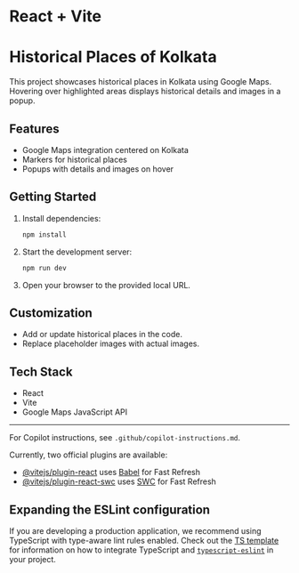 # React + Vite

# Historical Places of Kolkata

This project showcases historical places in Kolkata using Google Maps. Hovering over highlighted areas displays historical details and images in a popup.

## Features
- Google Maps integration centered on Kolkata
- Markers for historical places
- Popups with details and images on hover

## Getting Started
1. Install dependencies:
   ```powershell
   npm install
   ```
2. Start the development server:
   ```powershell
   npm run dev
   ```
3. Open your browser to the provided local URL.

## Customization
- Add or update historical places in the code.
- Replace placeholder images with actual images.

## Tech Stack
- React
- Vite
- Google Maps JavaScript API

---

For Copilot instructions, see `.github/copilot-instructions.md`.

Currently, two official plugins are available:

- [@vitejs/plugin-react](https://github.com/vitejs/vite-plugin-react/blob/main/packages/plugin-react) uses [Babel](https://babeljs.io/) for Fast Refresh
- [@vitejs/plugin-react-swc](https://github.com/vitejs/vite-plugin-react/blob/main/packages/plugin-react-swc) uses [SWC](https://swc.rs/) for Fast Refresh

## Expanding the ESLint configuration

If you are developing a production application, we recommend using TypeScript with type-aware lint rules enabled. Check out the [TS template](https://github.com/vitejs/vite/tree/main/packages/create-vite/template-react-ts) for information on how to integrate TypeScript and [`typescript-eslint`](https://typescript-eslint.io) in your project.
